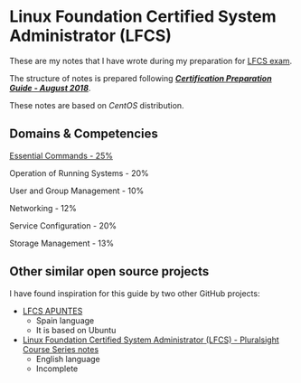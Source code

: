 # Linux Foundation Certified System Administrator (LFCS) 

These are my notes that I have wrote during my preparation for [LFCS exam](https://training.linuxfoundation.org/certification/linux-foundation-certified-sysadmin-lfcs/).

The structure of notes is prepared following [***Certification Preparation Guide - August 2018***](https://training.linuxfoundation.org/resources/publications/certification-preparation-guide/).

These notes are based on *CentOS* distribution.

## Domains & Competencies

[Essential Commands - 25%](EssentialCommands.md)

Operation of Running Systems - 20%

User and Group Management - 10%

Networking - 12%

Service Configuration - 20%

Storage Management - 13%

## Other similar open source projects

I have found inspiration for this guide by two other GitHub projects:

* [LFCS APUNTES](https://github.com/s-nt-s/LFS201/blob/master/LFCS/APUNTES.md)
  * Spain language
  * It is based on Ubuntu
* [Linux Foundation Certified System Administrator (LFCS) - Pluralsight Course Series notes](https://github.com/digitalbear/lfcs)
  * English language
  * Incomplete

